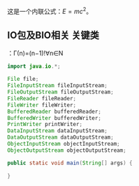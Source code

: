 <style>
.hljs-built_in, .hljs-builtin-name, .hljs-literal, .hljs-meta, .hljs-number, .hljs-params, .hljs-type {
    color: blue;
}
.hljs {
    display: block;
    overflow-x: auto;
    padding: 16px;
    color: #abb2bf;
    background: blue;
}
/* 代码块内的关键字样式 */
pre code .java .hljs-keyword {
    color: blue; /* 关键字颜色 */
    font-weight: bold; /* 加粗 */
}

/* 代码块内的字符串样式 */
pre code .hljs-string {
    color: blue; /* 字符串颜色 */
}

/* 代码块内的注释样式 */
pre code .hljs-comment {
    color: blue; /* 注释颜色 */
    font-style: italic; /* 斜体 */
}

/* 代码块内的函数名样式 */
pre code .hljs-function {
    color: blue; /* 函数名颜色 */
}

/* 内置对象和类型样式 */
pre code .hljs-built_in,
pre code .hljs-type {
    color: blue; /* 内置对象和类型颜色 */
    font-weight: bold; /* 加粗 */
}
/* 关键字样式 */
pre code .keyword, pre code .hljs-keyword {
    color: #d73a49; /* 关键字颜色 */
    font-weight: bold; /* 加粗 */
}

/* 字符串样式 */
pre code .string, pre code .hljs-string {
    color: #6a8759; /* 字符串颜色 */
}

/* 注释样式 */
pre code .comment, pre code .hljs-comment {
    color: #757575; /* 注释颜色 */
    font-style: italic; /* 斜体 */
}

/* 函数样式 */
pre code .function, pre code .hljs-function {
    color: #dc8c34; /* 函数颜色 */
}

/* 内置对象和类型样式 */
pre code .built_in, pre code .type, pre code .hljs-built_in, pre code .hljs-type {
    color: #b58900; /* 内置对象和类型颜色 */
    font-weight: bold; /* 加粗 */
}
</style>
这是一个内联公式：$E = mc^2$。

## IO包及BIO相关 关键类
：Γ(n)=(n−1)!∀n∈N
```java
import java.io.*;

File file;
FileInputStream fileInputStream;
FileOutputStream fileOutputStream;
FileReader fileReader;
FileWriter fileWriter;
BufferedReader bufferedReader;
BufferedWriter bufferedWriter;
PrintWriter printWriter;
DataInputStream dataInputStream;
DataOutputStream dataOutputStream;
ObjectInputStream objectInputStream;
ObjectOutputStream objectOutputStream;

public static void main(String[] args) {
    
}
```